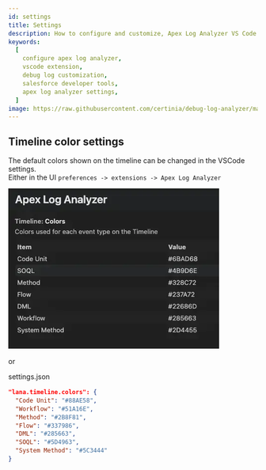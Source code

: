```yaml
---
id: settings
title: Settings
description: How to configure and customize, Apex Log Analyzer VS Code extension for Salesforce developer.
keywords:
  [
    configure apex log analyzer,
    vscode extension,
    debug log customization,
    salesforce developer tools,
    apex log analyzer settings,
  ]
image: https://raw.githubusercontent.com/certinia/debug-log-analyzer/main/lana/assests/v1.18/settings-color-lana.webp
---
```


## Timeline color settings

The default colors shown on the timeline can be changed in the VSCode settings.\
Either in the UI `preferences -> extensions -> Apex Log Analyzer`

![Screenshot of Apex Log Analyzer VS Code extension color settings, showing customizable timeline colors for Salesforce debug log analysis](https://raw.githubusercontent.com/certinia/debug-log-analyzer/main/lana/assests/v1.18/settings-color-lana.webp)

or

settings.json

```json
"lana.timeline.colors": {
  "Code Unit": "#88AE58",
  "Workflow": "#51A16E",
  "Method": "#2B8F81",
  "Flow": "#337986",
  "DML": "#285663",
  "SOQL": "#5D4963",
  "System Method": "#5C3444"
}
```
